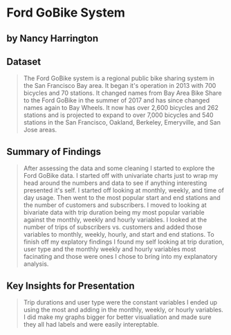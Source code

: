 # Ford GoBike System
## by Nancy Harrington


## Dataset

>  The Ford GoBike system is a regional public bike sharing system in the San Francisco Bay area.  It began it's operation in 2013 with 700 bicycles and 70 stations. It changed names from Bay Area Bike Share to the Ford GoBike in the summer of 2017 and has since changed names again to Bay Wheels. It now has over 2,600 bicycles and 262 stations and is projected to expand to over 7,000 bicycles and 540 stations in the San Francisco, Oakland, Berkeley, Emeryville, and San Jose areas.

## Summary of Findings


> After assessing the data and some cleaning I started to explore the Ford GoBike data. I started off with univariate charts just to wrap my head around the numbers and data to see if anything interesting presented it's self. I started off looking at monthly, weekly, and time of day usage. Then went to the most popular start and end stations and the number of customers and subscribers.  I moved to looking at bivariate data with trip duration being my most popular variable against the monthly, weekly and hourly variables. I looked at the number of trips of subscribers vs. customers and added those variables to monthly, weekly, hourly, and start and end stations. To finish off my explatory findings I found my self looking at trip duration, user type and the monthly weekly and hourly variables most facinating and those were ones I chose to bring into my explanatory analysis. 


## Key Insights for Presentation


> Trip durations and user type were the constant variables I ended up using the most and adding in the monthly, weekly, or hourly variables.  I did make my graphs bigger for better visualiation and made sure they all had labels and were easily intereptable. 